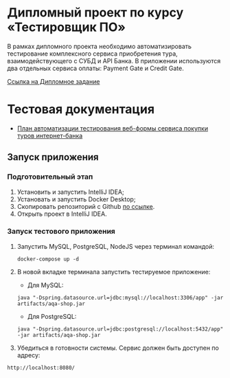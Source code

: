 # Дипломный проект по курсу «Тестировщик ПО»
В рамках дипломного проекта необходимо автоматизировать тестирование комплексного сервиса приобретения тура, взаимодействующего с СУБД и API Банка. В приложении используются два отдельных сервиса оплаты: Payment Gate и Credit Gate.

[Ссылка на Дипломное задание](https://github.com/netology-code/qa-diploma)

# Тестовая документация

- [План автоматизации тестирования веб-формы сервиса покупки туров интернет-банка](https://github.com/Navershune/Diploma/blob/main/Documentation/Plan.md)

## Запуск приложения
### Подготовительный этап
1. Установить и запустить IntelliJ IDEA;
2. Установать и запустить Docker Desktop;
3. Скопировать репозиторий с Github [по ссылке](https://github.com/Navershune/Diploma).
4. Открыть проект в IntelliJ IDEA.

### Запуск тестового приложения
1. Запустить MySQL, PostgreSQL, NodeJS через терминал командой:
   ```
   docker-compose up -d
   ```
1. В новой вкладке терминала запустить тестируемое приложение:
    * Для MySQL:
   ```
   java "-Dspring.datasource.url=jdbc:mysql://localhost:3306/app" -jar artifacts/aqa-shop.jar
   ```
    * Для PostgreSQL:
   ```
   java "-Dspring.datasource.url=jdbc:postgresql://localhost:5432/app" -jar artifacts/aqa-shop.jar
   ```
   
1. Убедиться в готовности системы. Сервис должен быть доступен по адресу:
```
http://localhost:8080/
```

